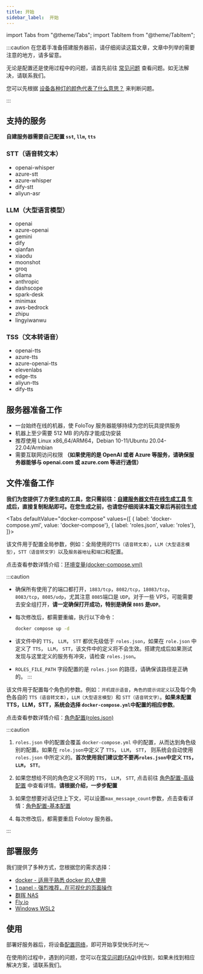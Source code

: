 ```yaml
---
title: 开始
sidebar_label:  开始
---
```


import Tabs from "@theme/Tabs";
import TabItem from "@theme/TabItem";

:::caution
在您着手准备搭建服务器前，请仔细阅读这篇文章，文章中列举的需要注意的地方，请多留意。


无论是配置还是使用过程中的问题，请首先前往 [常见问题](../faq.md) 查看问题。如无法解决，请联系我们。

您可以先根据 [设备各种灯的颜色代表了什么意思？](../faq.md#各种灯的颜色代表了什么意思) 来判断问题。

:::

## 支持的服务
**自建服务器需要自己配置 `sst`, `llm`, `tts`**

### STT（语音转文本）
- openai-whisper
- azure-stt
- azure-whisper
- dify-stt
- aliyun-asr
### LLM（大型语言模型）
- openai
- azure-openai
- gemini
- dify
- qianfan
- xiaodu
- moonshot
- groq
- ollama
- anthropic
- dashscope
- spark-desk
- minimax
- aws-bedrock
- zhipu
- lingyiwanwu
### TSS（文本转语音）
- openai-tts
- azure-tts
- azure-openai-tts
- elevenlabs
- edge-tts
- aliyun-tts
- dify-tts

## 服务器准备工作

- 一台始终在线的机器，使 FoloToy 服务器能够持续为您的玩具提供服务
- 机器上至少需要 512 MB 的内存才能成功安装
- 推荐使用 Linux x86_64/ARM64，Debian 10-11/Ubuntu 20.04-22.04/Armbian
- 需要互联网访问权限 **（如果使用的是 OpenAI 或者 Azure 等服务，请确保服务器能够与 openai.com 或 azure.com 等进行通信）**


## 文件准备工作


**我们为您提供了方便生成的工具，您只需前往：[自建服务器文件在线生成工具](https://self-hosting-file-generator.vercel.app/) 生成后，直接复制粘贴即可。在您生成之前，也请您仔细阅读本篇文章后再前往生成**

<Tabs
defaultValue="docker-compose"
values={[
{ label: 'docker-compose.yml', value: 'docker-compose'},
{ label: 'roles.json', value: 'roles'},
]}>
<TabItem value="docker-compose">

该文件用于配置全局参数，例如：全局使用的`TTS（语音转文本）`，`LLM（大型语言模型）`，`STT（语音转文字）`以及`服务器地址`和`端口`和配置。

点击查看参数详情介绍：[环境变量(docker-compose.yml)](https://docs.folotoy.com/zh/docs/configuration/environment_variables)

:::caution

- 确保所有使用了的端口都打开，`1883/tcp`，`8082/tcp`，`18083/tcp`，`8083/tcp`，`8085/udp`，尤其注意 `8085`端口是 `UDP`。对于一些 VPS，可能需要去安全组打开，**请一定确保打开成功，特别是确保 `8085` 是`UDP`**。

- 每次修改后，都需要重编，执行以下命令：
    ```bash
    docker compose up -d
    ```

- 该文件中的 `TTS`， `LLM`， `STT` 都优先级低于 `roles.json`，如果在 `role.json` 中定义了 `TTS`， `LLM`， `STT`，该文件中的定义将不会生效。搭建完成后如果测试发现与这里定义的服务有冲突，请检查 `roles.json`。

- `ROLES_FILE_PATH` 字段配置的是 `roles.json` 的路径，请确保该路径是正确的。
:::

</TabItem>

<TabItem value="roles">

该文件用于配置每个角色的参数。例如：`开机提示语音`，`角色的提示词定义`以及每个角色各自的 `TTS（语音转文本）`，`LLM（大型语言模型）`和 `STT（语音转文字）`。**如果未配置 TTS，LLM，STT，系统会选择 `docker-compose.yml`中配置的相应参数**。


点击查看参数详情介绍：[角色配置(roles.json)](https://docs.folotoy.com/zh/docs/configuration/roles_config)


:::caution

1. `roles.json` 中的配置会覆盖 `docker-compose.yml` 中的配置，从而达到角色级别的配置。如果在 `role.json`中定义了 `TTS`， `LLM`， `STT`， 则系统会自动使用  `roles.json` 中所定义的。**首次使用我们建议您不要再`roles.json`中定义 `TTS`， `LLM`， `STT`**。

2. 如果您想给不同的角色定义不同的 `TTS`， `LLM`， `STT`, 点击前往 [角色配置-高级配置](../configuration/roles_config.mdx#高级配置) 中查看详情。**请根据介绍，一步步配置**

3. 如果您想要对话记住上下文，可以设置`max_message_count`参数，点击查看详情：[角色配置-基本配置](../configuration/roles_config#基本配置)

4. 每次修改后，都需要重启 Folotoy 服务器。

:::


</TabItem>
</Tabs>

## 部署服务

我们提供了多种方式，您根据您的需求选择：

- [docker - 适用于熟悉 docker 的人使用](./docker.md)
- [1 panel - 强烈推荐，在可视化的页面操作](./1panel.md)
- [群晖 NAS](./synology-nas.md)
- [Fly.io](./flyio.md)
- [Windows WSL2](./windows-wsl2.md)

## 使用



部署好服务器后，将设备[配置网络](../manual/wifi-connect.md)，即可开始享受快乐时光～

在使用的过程中，遇到的问题，您可以在[常见问题(FAQ)](../faq.md)中找到，如果未找到相应解决方案，请联系我们。

